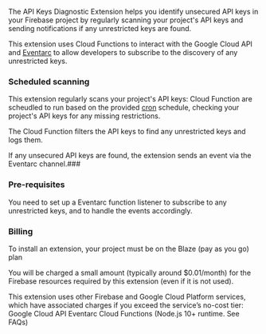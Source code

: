 The API Keys Diagnostic Extension helps you identify unsecured API keys in your Firebase project by regularly scanning your project's API keys and sending notifications if any unrestricted keys are found. 

This extension uses Cloud Functions to interact with the Google Cloud API and [Eventarc](https://cloud.google.com/eventarc/docs) to allow developers to subscribe to the discovery of any unrestricted keys.

### Scheduled scanning

This extension regularly scans your project's API keys: Cloud Function are scheudled to run based on the provided [cron](https://cloud.google.com/scheduler/docs/configuring/cron-job-schedules) schedule, checking your project's API keys for any missing restrictions.

The Cloud Function filters the API keys to find any unrestricted keys and logs them.

If any unsecured API keys are found, the extension sends an event via the Eventarc channel.### 

### Pre-requisites

You need to set up a Eventarc function listener to subscribe to any unrestricted keys, and to handle the events accordingly. 

### Billing

To install an extension, your project must be on the Blaze (pay as you go) plan

You will be charged a small amount (typically around $0.01/month) for the Firebase resources required by this extension (even if it is not used).

This extension uses other Firebase and Google Cloud Platform services, which have associated charges if you exceed the service’s no-cost tier:
Google Cloud API
Eventarc
Cloud Functions (Node.js 10+ runtime. See FAQs)